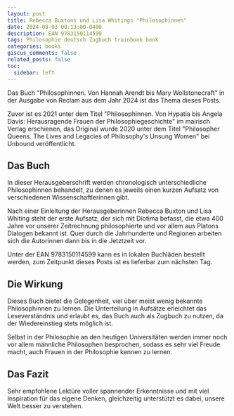 ```yaml
---
layout: post
title: Rebecca Buxtons und Lisa Whitings "Philosophinnen"
date: 2024-08-03 08:13:00-0400
description: EAN 9783150114599
tags: Philosophie deutsch Zugbuch trainbook book
categories: books
giscus_comments: false
related_posts: false
toc:
  sidebar: left
---
```


Das Buch "Philosophinnen. Von Hannah Arendt bis Mary Wollstonecraft" in der Ausgabe von Reclam aus dem Jahr 2024 ist das Thema dieses Posts.

Zuvor ist es 2021 unter dem Titel "Philosophinnen. Von Hypatia bis Angela Davis: Herausragende Frauen der Philosophiegeschichte" im mairisch Verlag erschienen, das Original wurde 2020 unter dem Titel "Philosopher Queens. The Lives and Legacies of Philosophy's Unsung Women" bei Unbound veröffentlicht.


## Das Buch

In dieser Herausgeberschrift werden chronologisch unterschiedliche Philosophinnen behandelt, zu denen es jeweils einen kurzen Aufsatz von verschiedenen Wissenschaftlerinnen gibt.

Nach einer Einleitung der Herausgeberinnen Rebecca Buxton und Lisa Whiting steht der erste Aufsatz, der sich mit Diotima befasst, die etwa 400 Jahre vor unserer Zeitrechnung philosophierte und vor allem aus Platons Dialogen bekannt ist. Quer durch die Jahrhunderte und Regionen arbeiten sich die Autorinnen dann bis in die Jetztzeit vor.

Unter der EAN 9783150114599 kann es in lokalen Buchläden bestellt werden, zum Zeitpunkt dieses Posts ist es lieferbar zum nächsten Tag.


## Die Wirkung

Dieses Buch bietet die Gelegenheit, viel über meist wenig bekannte Philosophinnen zu lernen. Die Unterteilung in Aufsätze erleichtet das Leseverständnis und erlaubt es, das Buch auch als Zugbuch zu nutzen, da der Wiedereinstieg stets möglich ist.

Selbst in der Philosophie an den heutigen Universitäten werden immer noch vor allem männliche Philosophen besprochen, sodass es sehr viel Freude macht, auch Frauen in der Philosophie kennen zu lernen.


## Das Fazit

Sehr empfohlene Lektüre voller spannender Erkenntnisse und mit viel Inspiration für das eigene Denken, gleichzeitig unterstützt es dabei, unsere Welt besser zu verstehen.
